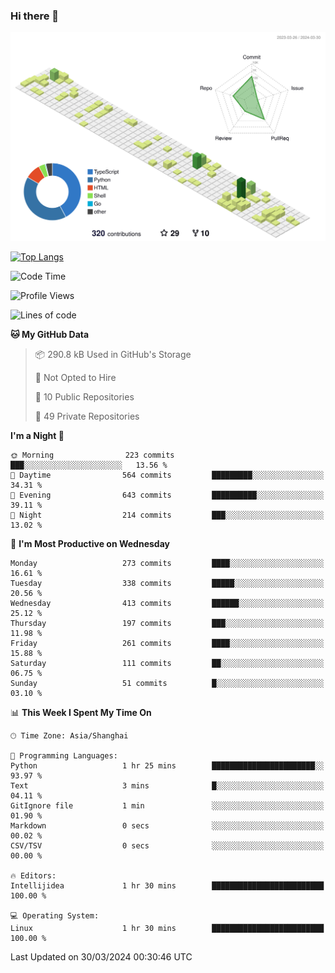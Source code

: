 ### Hi there 👋

![](./profile-3d-contrib/profile-green-animate.svg)

 

[![Top Langs](https://github-readme-stats.vercel.app/api/top-langs/?username=fly2tomato)](https://github.com/anuraghazra/github-readme-stats)


 

<!--START_SECTION:waka-->
![Code Time](http://img.shields.io/badge/Code%20Time-5%20hrs%2042%20mins-blue)

![Profile Views](http://img.shields.io/badge/Profile%20Views-0-blue)

![Lines of code](https://img.shields.io/badge/From%20Hello%20World%20I%27ve%20Written-506.7%20thousand%20lines%20of%20code-blue)

**🐱 My GitHub Data** 

> 📦 290.8 kB Used in GitHub's Storage 
 > 
> 🚫 Not Opted to Hire
 > 
> 📜 10 Public Repositories 
 > 
> 🔑 49 Private Repositories 
 > 
**I'm a Night 🦉** 

```text
🌞 Morning                223 commits         ███░░░░░░░░░░░░░░░░░░░░░░   13.56 % 
🌆 Daytime                564 commits         █████████░░░░░░░░░░░░░░░░   34.31 % 
🌃 Evening                643 commits         ██████████░░░░░░░░░░░░░░░   39.11 % 
🌙 Night                  214 commits         ███░░░░░░░░░░░░░░░░░░░░░░   13.02 % 
```
📅 **I'm Most Productive on Wednesday** 

```text
Monday                   273 commits         ████░░░░░░░░░░░░░░░░░░░░░   16.61 % 
Tuesday                  338 commits         █████░░░░░░░░░░░░░░░░░░░░   20.56 % 
Wednesday                413 commits         ██████░░░░░░░░░░░░░░░░░░░   25.12 % 
Thursday                 197 commits         ███░░░░░░░░░░░░░░░░░░░░░░   11.98 % 
Friday                   261 commits         ████░░░░░░░░░░░░░░░░░░░░░   15.88 % 
Saturday                 111 commits         ██░░░░░░░░░░░░░░░░░░░░░░░   06.75 % 
Sunday                   51 commits          █░░░░░░░░░░░░░░░░░░░░░░░░   03.10 % 
```


📊 **This Week I Spent My Time On** 

```text
🕑︎ Time Zone: Asia/Shanghai

💬 Programming Languages: 
Python                   1 hr 25 mins        ███████████████████████░░   93.97 % 
Text                     3 mins              █░░░░░░░░░░░░░░░░░░░░░░░░   04.11 % 
GitIgnore file           1 min               ░░░░░░░░░░░░░░░░░░░░░░░░░   01.90 % 
Markdown                 0 secs              ░░░░░░░░░░░░░░░░░░░░░░░░░   00.02 % 
CSV/TSV                  0 secs              ░░░░░░░░░░░░░░░░░░░░░░░░░   00.00 % 

🔥 Editors: 
Intellijidea             1 hr 30 mins        █████████████████████████   100.00 % 

💻 Operating System: 
Linux                    1 hr 30 mins        █████████████████████████   100.00 % 
```


 Last Updated on 30/03/2024 00:30:46 UTC
<!--END_SECTION:waka-->
